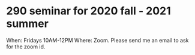 # 290 seminar for 2020 fall  - 2021 summer 

When: Fridays 10AM-12PM
Where: Zoom. Please send me an email to ask for the zoom id.

